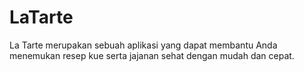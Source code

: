 # LaTarte
La Tarte merupakan sebuah aplikasi yang dapat membantu Anda menemukan resep kue serta jajanan sehat dengan mudah dan cepat.

